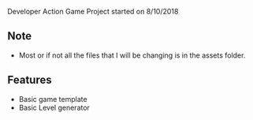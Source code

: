 Developer Action Game
Project started on 8/10/2018

Note
--------
- Most or if not all the files that I will be changing is in the assets folder. 

Features
---------
- Basic game template
- Basic Level generator